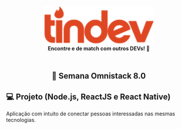 <h4 align="center">
    <img alt="Tin DEV" src="frontend/src/assets/logo.svg" width="300px" />
    <br/>
    <b>Encontre e de match com outros DEVs!</b> 🦸‍
</h4>
<h2 align="center">
    <br/>
  🚀 Semana Omnistack 8.0
</h2>

## 💻 Projeto (Node.js, ReactJS e React Native)
Aplicação com intuito de conectar pessoas interessadas nas mesmas tecnologias.
